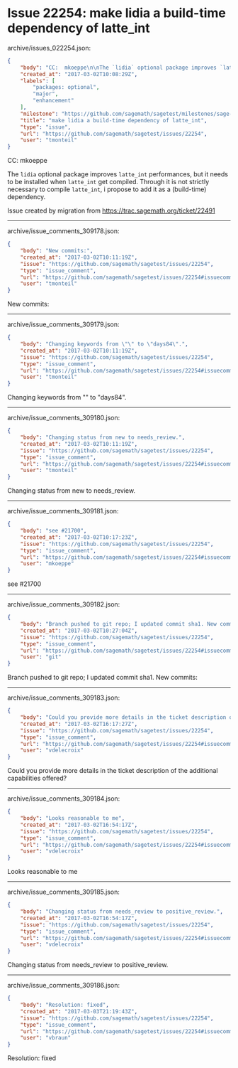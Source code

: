 # Issue 22254: make lidia a build-time dependency of latte_int

archive/issues_022254.json:
```json
{
    "body": "CC:  mkoeppe\n\nThe `lidia` optional package improves `latte_int` performances, but it needs to be installed when `latte_int` get compiled. Through it is not strictly necessary to compile `latte_int`, i propose to add it as a (build-time) dependency.\n\nIssue created by migration from https://trac.sagemath.org/ticket/22491\n\n",
    "created_at": "2017-03-02T10:08:29Z",
    "labels": [
        "packages: optional",
        "major",
        "enhancement"
    ],
    "milestone": "https://github.com/sagemath/sagetest/milestones/sage-7.6",
    "title": "make lidia a build-time dependency of latte_int",
    "type": "issue",
    "url": "https://github.com/sagemath/sagetest/issues/22254",
    "user": "tmonteil"
}
```
CC:  mkoeppe

The `lidia` optional package improves `latte_int` performances, but it needs to be installed when `latte_int` get compiled. Through it is not strictly necessary to compile `latte_int`, i propose to add it as a (build-time) dependency.

Issue created by migration from https://trac.sagemath.org/ticket/22491





---

archive/issue_comments_309178.json:
```json
{
    "body": "New commits:",
    "created_at": "2017-03-02T10:11:19Z",
    "issue": "https://github.com/sagemath/sagetest/issues/22254",
    "type": "issue_comment",
    "url": "https://github.com/sagemath/sagetest/issues/22254#issuecomment-309178",
    "user": "tmonteil"
}
```

New commits:



---

archive/issue_comments_309179.json:
```json
{
    "body": "Changing keywords from \"\" to \"days84\".",
    "created_at": "2017-03-02T10:11:19Z",
    "issue": "https://github.com/sagemath/sagetest/issues/22254",
    "type": "issue_comment",
    "url": "https://github.com/sagemath/sagetest/issues/22254#issuecomment-309179",
    "user": "tmonteil"
}
```

Changing keywords from "" to "days84".



---

archive/issue_comments_309180.json:
```json
{
    "body": "Changing status from new to needs_review.",
    "created_at": "2017-03-02T10:11:19Z",
    "issue": "https://github.com/sagemath/sagetest/issues/22254",
    "type": "issue_comment",
    "url": "https://github.com/sagemath/sagetest/issues/22254#issuecomment-309180",
    "user": "tmonteil"
}
```

Changing status from new to needs_review.



---

archive/issue_comments_309181.json:
```json
{
    "body": "see #21700",
    "created_at": "2017-03-02T10:17:23Z",
    "issue": "https://github.com/sagemath/sagetest/issues/22254",
    "type": "issue_comment",
    "url": "https://github.com/sagemath/sagetest/issues/22254#issuecomment-309181",
    "user": "mkoeppe"
}
```

see #21700



---

archive/issue_comments_309182.json:
```json
{
    "body": "Branch pushed to git repo; I updated commit sha1. New commits:",
    "created_at": "2017-03-02T10:27:04Z",
    "issue": "https://github.com/sagemath/sagetest/issues/22254",
    "type": "issue_comment",
    "url": "https://github.com/sagemath/sagetest/issues/22254#issuecomment-309182",
    "user": "git"
}
```

Branch pushed to git repo; I updated commit sha1. New commits:



---

archive/issue_comments_309183.json:
```json
{
    "body": "Could you provide more details in the ticket description of the additional capabilities offered?",
    "created_at": "2017-03-02T16:17:27Z",
    "issue": "https://github.com/sagemath/sagetest/issues/22254",
    "type": "issue_comment",
    "url": "https://github.com/sagemath/sagetest/issues/22254#issuecomment-309183",
    "user": "vdelecroix"
}
```

Could you provide more details in the ticket description of the additional capabilities offered?



---

archive/issue_comments_309184.json:
```json
{
    "body": "Looks reasonable to me",
    "created_at": "2017-03-02T16:54:17Z",
    "issue": "https://github.com/sagemath/sagetest/issues/22254",
    "type": "issue_comment",
    "url": "https://github.com/sagemath/sagetest/issues/22254#issuecomment-309184",
    "user": "vdelecroix"
}
```

Looks reasonable to me



---

archive/issue_comments_309185.json:
```json
{
    "body": "Changing status from needs_review to positive_review.",
    "created_at": "2017-03-02T16:54:17Z",
    "issue": "https://github.com/sagemath/sagetest/issues/22254",
    "type": "issue_comment",
    "url": "https://github.com/sagemath/sagetest/issues/22254#issuecomment-309185",
    "user": "vdelecroix"
}
```

Changing status from needs_review to positive_review.



---

archive/issue_comments_309186.json:
```json
{
    "body": "Resolution: fixed",
    "created_at": "2017-03-03T21:19:43Z",
    "issue": "https://github.com/sagemath/sagetest/issues/22254",
    "type": "issue_comment",
    "url": "https://github.com/sagemath/sagetest/issues/22254#issuecomment-309186",
    "user": "vbraun"
}
```

Resolution: fixed
